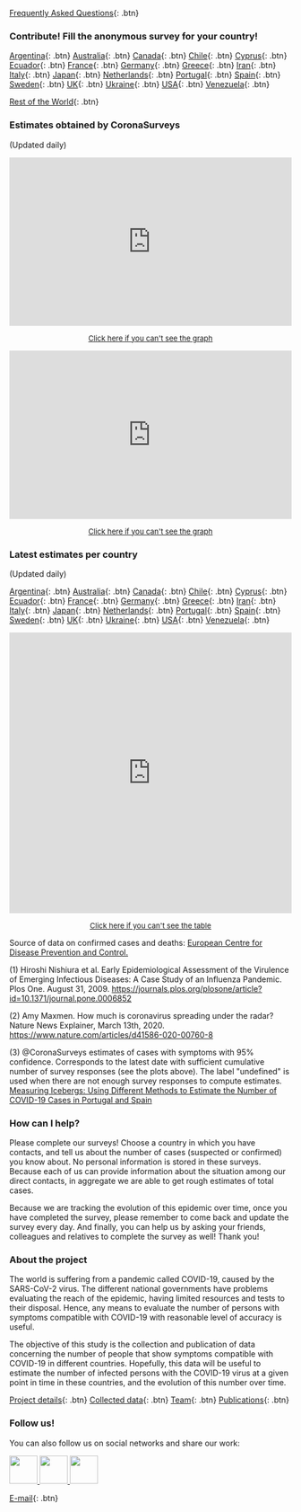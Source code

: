 [Frequently Asked Questions](info/FAQ/){: .btn}

### Contribute! Fill the anonymous survey for your country!

[Argentina](https://tinyurl.com/coronasurveysargentina){: .btn}
[Australia](https://tinyurl.com/coronasurveysaustralia){: .btn}
[Canada](https://tinyurl.com/coronasurveyscanada){: .btn}
[Chile](https://tinyurl.com/coronasurveyschile){: .btn}
[Cyprus](https://tinyurl.com/coronasurveyscyprus){: .btn}
[Ecuador](https://tinyurl.com/coronasurveysecuador){: .btn}
[France](https://tinyurl.com/coronasurveysfrance){: .btn}
[Germany](https://tinyurl.com/coronasurveysgermany){: .btn}
[Greece](https://tinyurl.com/coronasurveysgreece){: .btn}
[Iran](https://tinyurl.com/coronasurveysiran){: .btn}
[Italy](https://tinyurl.com/coronasurveysitaly){: .btn}
[Japan](https://tinyurl.com/coronasurveysjapan){: .btn}
[Netherlands](https://tinyurl.com/coronasurveysnetherlands){: .btn}
[Portugal](https://tinyurl.com/coronasurveysportugal){: .btn}
[Spain](https://tinyurl.com/coronasurveysspain){: .btn}
[Sweden](https://tinyurl.com/coronasurveyssweden){: .btn}
[UK](https://tinyurl.com/coronasurveysuk){: .btn}
[Ukraine](https://tinyurl.com/coronasurveysukraine){: .btn}
[USA](https://tinyurl.com/coronasurveysusa){: .btn}
[Venezuela](https://tinyurl.com/coronasurveysvenezuela){: .btn}

[Rest of the World](https://tinyurl.com/coronasurveysworld){: .btn}


### Estimates obtained by CoronaSurveys

(Updated daily)
<iframe src="https://coronasurveys.org/grafana/d-solo/G_Aw4CrZk/coronasurveys?tab=advanced&panelId=20&orgId=1&from=1584576000000" width="100%" height="300" frameborder="0"></iframe> 

<a href="https://coronasurveys.org/grafana/d-solo/G_Aw4CrZk/coronasurveys?tab=advanced&panelId=20&orgId=1&from=1584576000000" > <center><font size="2"><u>Click here if you can't see the graph</u></font></center></a> 

<iframe src="https://coronasurveys.org/grafana/d-solo/G_Aw4CrZk/coronasurveys?tab=advanced&panelId=19&orgId=1&from=1584576000000" width="100%" height="300" frameborder="0"></iframe>

<a href="https://coronasurveys.org/grafana/d-solo/G_Aw4CrZk/coronasurveys?tab=advanced&panelId=19&orgId=1&from=1584576000000" > <center><font size="2"><u>Click here if you can't see the graph</u></font></center></a> 

### Latest estimates per country

(Updated daily)


[Argentina](https://covid19.algolysis.com/grafana/d-solo/G_Aw4CrZk/coronasurveys?orgId=1&from=1583934918142&var-code=AR&var-country=Argentina&panelId=10){: .btn}
[Australia](https://covid19.algolysis.com/grafana/d-solo/G_Aw4CrZk/coronasurveys?orgId=1&from=1583934918142&var-code=AU&var-country=Australia&panelId=10){: .btn}
[Canada](https://covid19.algolysis.com/grafana/d-solo/G_Aw4CrZk/coronasurveys?orgId=1&from=1583934918142&var-code=CA&var-country=Canada&panelId=10){: .btn}
[Chile](https://covid19.algolysis.com/grafana/d-solo/G_Aw4CrZk/coronasurveys?orgId=1&from=1583934918142&var-code=CL&var-country=Chile&panelId=10){: .btn}
[Cyprus](https://covid19.algolysis.com/grafana/d-solo/G_Aw4CrZk/coronasurveys?orgId=1&from=1583934918142&var-code=CY&var-country=Cyprus&panelId=10){: .btn}
[Ecuador](https://covid19.algolysis.com/grafana/d-solo/G_Aw4CrZk/coronasurveys?orgId=1&from=1583934918142&var-code=EC&var-country=Ecuador&panelId=10){: .btn}
[France](https://covid19.algolysis.com/grafana/d-solo/G_Aw4CrZk/coronasurveys?orgId=1&from=1583934918142&var-code=FR&var-country=France&panelId=10){: .btn}
[Germany](https://covid19.algolysis.com/grafana/d-solo/G_Aw4CrZk/coronasurveys?orgId=1&from=1583934918142&var-code=DE&var-country=Germany&panelId=10){: .btn}
[Greece](https://covid19.algolysis.com/grafana/d-solo/G_Aw4CrZk/coronasurveys?orgId=1&from=1583934918142&var-code=GR&var-country=Greece&panelId=10){: .btn}
[Iran](https://covid19.algolysis.com/grafana/d-solo/G_Aw4CrZk/coronasurveys?orgId=1&from=1583934918142&var-code=IR&var-country=Iran&panelId=10){: .btn}
[Italy](https://covid19.algolysis.com/grafana/d-solo/G_Aw4CrZk/coronasurveys?orgId=1&from=1583934918142&var-code=IT&var-country=Italy&panelId=10){: .btn}
[Japan](https://covid19.algolysis.com/grafana/d-solo/G_Aw4CrZk/coronasurveys?orgId=1&from=1583934918142&var-code=JP&var-country=Japan&panelId=10){: .btn}
[Netherlands](https://covid19.algolysis.com/grafana/d-solo/G_Aw4CrZk/coronasurveys?orgId=1&from=1583934918142&var-code=NL&var-country=Netherlands&panelId=10){: .btn}
[Portugal](https://covid19.algolysis.com/grafana/d-solo/G_Aw4CrZk/coronasurveys?orgId=1&from=1583934918142&var-code=PT&var-country=Portugal&panelId=10){: .btn}
[Spain](https://covid19.algolysis.com/grafana/d-solo/G_Aw4CrZk/coronasurveys?orgId=1&from=1583934918142&var-code=ES&var-country=Spain&panelId=10){: .btn}
[Sweden](https://covid19.algolysis.com/grafana/d-solo/G_Aw4CrZk/coronasurveys?orgId=1&from=1583934918142&var-code=SE&var-country=Sweden&panelId=10){: .btn}
[UK](https://covid19.algolysis.com/grafana/d-solo/G_Aw4CrZk/coronasurveys?orgId=1&from=1583934918142&var-code=BG&var-country=UK&panelId=10){: .btn}
[Ukraine](https://covid19.algolysis.com/grafana/d-solo/G_Aw4CrZk/coronasurveys?orgId=1&from=1583934918142&var-code=UA&var-country=Ukraine&panelId=10){: .btn}
[USA](https://covid19.algolysis.com/grafana/d-solo/G_Aw4CrZk/coronasurveys?orgId=1&from=1583934918142&var-code=US&var-country=USA&panelId=10){: .btn}
[Venezuela](https://covid19.algolysis.com/grafana/d-solo/G_Aw4CrZk/coronasurveys?orgId=1&from=1583934918142&var-code=VE&var-country=Venezuela&panelId=10){: .btn}



<iframe src="https://coronasurveys.org/grafana/d-solo/G_Aw4CrZk/coronasurveys?tab=advanced&panelId=24&orgId=1&from=1583610808303" width="100%" height="500" frameborder="0">
</iframe>

<a href="https://coronasurveys.org/grafana/d-solo/G_Aw4CrZk/coronasurveys?tab=advanced&panelId=24&orgId=1&from=1583610808303" > <center><font size="2"><u>Click here if you can't see the table</u></font></center></a> 

Source of data on confirmed cases and deaths: [European Centre for Disease Prevention and Control.](https://www.ecdc.europa.eu/en/covid-19-pandemic)

(1) Hiroshi Nishiura et al. Early Epidemiological Assessment of the Virulence of Emerging Infectious Diseases: A Case Study of an Influenza Pandemic. Plos One. August 31, 2009. <https://journals.plos.org/plosone/article?id=10.1371/journal.pone.0006852>

(2) Amy Maxmen. How much is coronavirus spreading under the radar? Nature News Explainer, March 13th, 2020. <https://www.nature.com/articles/d41586-020-00760-8>

(3) @CoronaSurveys estimates of cases with symptoms with 95% confidence. Corresponds to the latest date with sufficient cumulative number of survey responses (see the plots above). The label "undefined" is used when there are not enough survey responses to compute estimates. [Measuring Icebergs: Using Different Methods to Estimate the Number of COVID-19 Cases in Portugal and Spain](https://github.com/GCGImdea/coronasurveys/blob/master/reports/2020-03-29-CaseEstimation.pdf)

### How can I help?

Please complete our surveys! Choose a country in which you have contacts, and tell us about the number of cases (suspected or confirmed) you know about. No personal information is stored in these surveys. Because each of us can provide information about the situation among our direct contacts, in aggregate we are able to get rough estimates of total cases.

Because we are tracking the evolution of this epidemic over time, once you have completed the survey, please remember to come back and update the survey every day. And finally, you can help us by asking your friends, colleagues and relatives to complete the survey as well! Thank you!

### About the project

The world is suffering from a pandemic called COVID-19, caused by the SARS-CoV-2 virus. The different national governments have problems evaluating the reach of the epidemic, having limited resources and tests to their disposal. Hence, any means to evaluate the number of persons with symptoms compatible with COVID-19 with reasonable level of accuracy is useful.

The objective of this study is the collection and publication of data concerning the number of people that show symptoms compatible with COVID-19 in different countries. Hopefully, this data will be useful to estimate the number of infected persons with the COVID-19 virus at a given point in time in these countries, and the evolution of this number over time.

[Project details](https://github.com/GCGImdea/coronasurveys/){: .btn}
[Collected data](https://github.com/GCGImdea/coronasurveys/tree/master/data/){: .btn}
[Team](info/team/){: .btn}
[Publications](info/publications/){: .btn}


### Follow us!

You can also follow us on social networks and share our work:

<a href="https://www.facebook.com/groups/209076966867175/">
         <img src="https://github.com/GCGImdea/coronasurveys/raw/master/logos/other/facebook.png" height="50" width="50">
</a> <a href="https://twitter.com/coronasurveys">
         <img src="https://github.com/GCGImdea/coronasurveys/raw/master/logos/other/twitter.png" height="50" width="50">
</a> <a href="https://www.instagram.com/coronasurveys/">
         <img src="https://github.com/GCGImdea/coronasurveys/raw/master/logos/other/instagram.png" height="50" width="50">
</a>

[E-mail](mailto:coronasurveys@gmail.com){: .btn}

